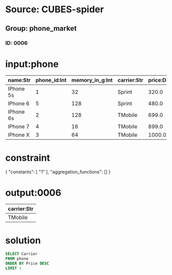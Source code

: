 # Source: CUBES-spider
## Group: phone_market
### ID: 0006

# input:phone

| name:Str | phone_id:Int | memory_in_g:Int | carrier:Str | price:Dbl |
|---|---|---|---|---|
| IPhone 5s | 1 | 32 | Sprint | 320.0 |
| IPhone 6 | 5 | 128 | Sprint | 480.0 |
| IPhone 6s | 2 | 128 | TMobile | 699.0 |
| IPhone 7 | 4 | 16 | TMobile | 899.0 |
| IPhone X | 3 | 64 | TMobile | 1000.0 |

# constraint

{
  "constants": [
    "1"
  ],
  "aggregation_functions": []
}

# output:0006

| carrier:Str |
|---|
| TMobile |

# solution

```sql
SELECT Carrier
FROM phone
ORDER BY Price DESC
LIMIT 1
```
